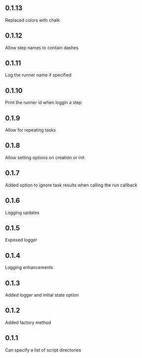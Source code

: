 0.1.13
-----
Replaced colors with chalk

0.1.12
-----
Allow step names to contain dashes

0.1.11
-----
Log the runner name if specified

0.1.10
-----
Print the runner id when loggin a step

0.1.9
-----
Allow for repeating tasks

0.1.8
-----
Allow setting options on creation or init

0.1.7
-----
Added option to ignore task results when calling the run callback

0.1.6
-----
Logging updates

0.1.5
-----
Exposed logger

0.1.4
-----
Logging enhancements

0.1.3
-----
Added logger and initial state option

0.1.2
-----
Added factory method

0.1.1
-----
Can specify a list of script directories

